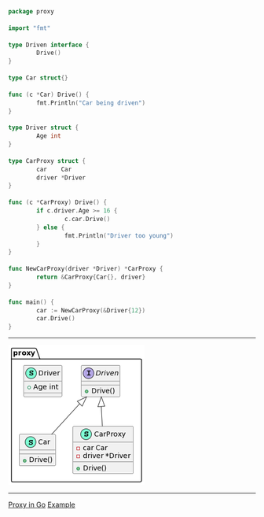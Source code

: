 ```go
package proxy

import "fmt"

type Driven interface {
        Drive()
}

type Car struct{}

func (c *Car) Drive() {
        fmt.Println("Car being driven")
}

type Driver struct {
        Age int
}

type CarProxy struct {
        car    Car
        driver *Driver
}

func (c *CarProxy) Drive() {
        if c.driver.Age >= 16 {
                c.car.Drive()
        } else {
                fmt.Println("Driver too young")
        }
}

func NewCarProxy(driver *Driver) *CarProxy {
        return &CarProxy{Car{}, driver}
}

func main() {
        car := NewCarProxy(&Driver{12})
        car.Drive()
}
```

***

![Proxy Pattern](images/proxy.png)

***


[Proxy in Go](...)
[Example](images/proxy_in_go.png)
